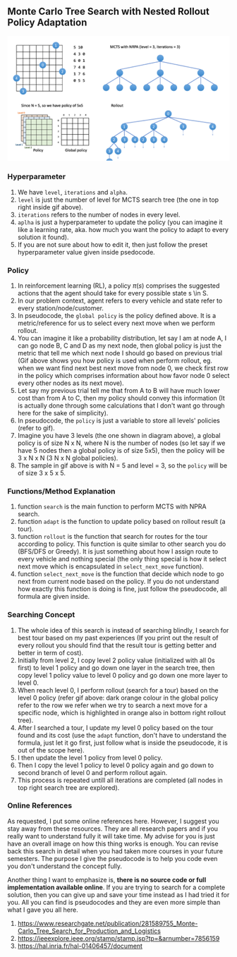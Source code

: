 ## Monte Carlo Tree Search with Nested Rollout Policy Adaptation

![NRPA](https://github.com/NeverOnTimeSdnBhd/Delivery-Instances/blob/main/mcts/NRPA.gif)

### Hyperparameter
1. We have `level`, `iterations` and `alpha`.
2. `level` is just the number of level for MCTS search tree (the one in top right inside gif above).
3. `iterations` refers to the number of nodes in every level.
4. `aplha` is just a hyperparameter to update the policy (you can imagine it like a learning rate, aka. how much you want the policy to adapt to every solution it found).
5. If you are not sure about how to edit it, then just follow the preset hyperparameter value given inside psedocode.

### Policy
1. In reinforcement learning (RL), a policy $\pi(s)$ comprises the suggested actions that the agent should take for every possible state s \in S.
2. In our problem context, agent refers to every vehicle and state refer to every station/node/customer.
3. In pseudocode, the `global policy` is the policy defined above. It is a metric/reference for us to select every next move when we perform rollout. 
4. You can imagine it like a probability distribution, let say I am at node A, I can go node B, C and D as my next node, then global policy is just the metric that tell me which next node I should go based on previous trial (Gif above shows you how policy is used when perform rollout, eg. when we want find next best next move from node 0, we check first row in the policy which comprises information about how favor node 0 select every other nodes as its next move).
5. Let say my previous trial tell me that from A to B will have much lower cost than from A to C, then my policy should convey this information (It is actually done through some calculations that I don't want go through here for the sake of simplicity).
6. In pseudocode, the `policy` is just a variable to store all levels' policies (refer to gif).
7. Imagine you have 3 levels (the one shown in diagram above), a global policy is of size N x N, where N is the number of nodes (so let say if we have 5 nodes then a global policy is of size 5x5), then the policy will be 3 x N x N (3 N x N global policies).
8. The sample in gif above is with N = 5 and level = 3, so the `policy` will be of size 3 x 5 x 5.

### Functions/Method Explanation
1. function `search` is the main function to perform MCTS with NPRA search.
2. function `adapt` is the function to update policy based on rollout result (a tour).
3. function `rollout` is the function that search for routes for the tour according to policy. This function is quite similar to other search you do (BFS/DFS or Greedy). It is just something about how I assign route to every vehicle and nothing special (the only thing special is how it select next move which is encapsulated in `select_next_move` function).
4. function `select_next_move` is the function that decide which node to go next from current node based on the policy. If you do not understand how exactly this function is doing is fine, just follow the pseudocode, all formula are given inside.

### Searching Concept
1. The whole idea of this search is instead of searching blindly, I search for best tour based on my past experiences (If you print out the result of every rollout you should find that the result tour is getting better and better in term of cost).
2. Initially from level 2, I copy level 2 policy value (initialized with all 0s first) to level 1 policy and go down one layer in the search tree, then copy level 1 policy value to level 0 policy and go down one more layer to level 0.
3. When reach level 0, I perform rollout (search for a tour) based on the level 0 policy (refer gif above: dark orange colour in the global policy refer to the row we refer when we try to search a next move for a specific node, which is highlighted in orange also in bottom right rollout tree).
4. After I searched a tour, I update my level 0 policy based on the tour found and its cost (use the `adapt` function, don't have to understand the formula, just let it go first, just follow what is inside the pseudocode, it is out of the scope here).
5. I then update the level 1 policy from level 0 policy.
6. Then I copy the level 1 policy to level 0 policy again and go down to second branch of level 0 and perform rollout again.
7. This process is repeated untill all iterations are completed (all nodes in top right search tree are explored).

### Online References
As requested, I put some online references here. However, I suggest you stay away from these resources. They are all research papers and if you really want to understand fully it will take time. My advise for you is just have an overall image on how this thing works is enough. You can revise back this search in detail when you had taken more courses in your future semesters. The purpose I give the pseudocode is to help you code even you don't understand the concept fully.

Another thing I want to emphasize is, **there is no source code or full implementation available online**. If you are trying to search for a complete solution, then you can give up and save your time instead as I had tried it for you. All you can find is pseudocodes and they are even more simple than what I gave you all here.

1. https://www.researchgate.net/publication/281589755_Monte-Carlo_Tree_Search_for_Production_and_Logistics
2. https://ieeexplore.ieee.org/stamp/stamp.jsp?tp=&arnumber=7856159
3. https://hal.inria.fr/hal-01406457/document
